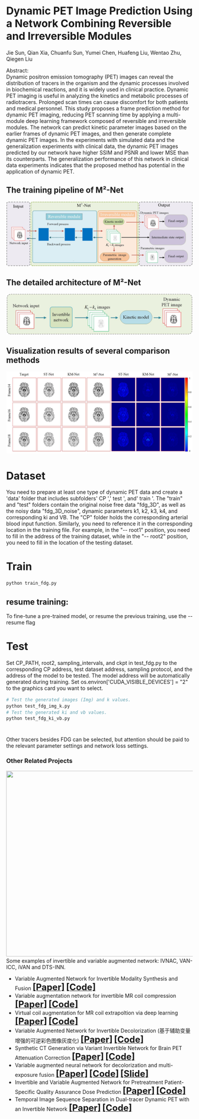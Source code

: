 

# Dynamic PET Image Prediction Using a Network Combining Reversible and Irreversible Modules    
Jie Sun, Qian Xia, Chuanfu Sun, Yumei Chen, Huafeng Liu, Wentao Zhu, Qiegen Liu   

Abstract:      
Dynamic positron emission tomography (PET) images can reveal the distribution of tracers in the organism and the dynamic processes involved in biochemical reactions, and it is widely used in clinical practice. Dynamic PET imaging is useful in analyzing the kinetics and metabolic processes of radiotracers. Prolonged scan times can cause discomfort for both patients and medical personnel. This study proposes a frame prediction method for dynamic PET imaging, reducing PET scanning time by applying a multi-module deep learning framework composed of reversible and irreversible modules. The network can predict kinetic parameter images based on the earlier frames of dynamic PET images, and then generate complete dynamic PET images. In the experiments with simulated data and the generalization experiments with clinical data, the dynamic PET images predicted by our network have higher SSIM and PSNR and lower MSE than its counterparts. The generalization performance of this network in clinical data experiments indicates that the proposed method has potential in the application of dynamic PET.     

## The training pipeline of M²-Net

 ![fig1](https://github.com/yqx7150/MM-Net/blob/main/fig/fig1.jpg)

## The detailed architecture of M²-Net

 ![fig2](https://github.com/yqx7150/MM-Net/blob/main/fig/fig2.jpg)

## Visualization results of several comparison methods

 ![fig5](https://github.com/yqx7150/MM-Net/blob/main/fig/fig5.jpg)


# Dataset

You need to prepare at least one type of dynamic PET data and create a 'data' folder that includes subfolders' CP ',' test ', and' train '. The "train" and "test" folders contain the original noise free data "fdg_3D", as well as the noisy data "fdg_3D_noise", dynamic parameters k1, k2, k3, k4, and corresponding ki and VB. The "CP" folder holds the corresponding arterial blood input function. Similarly, you need to reference it in the corresponding location in the training file. For example, in the "-- root1" position, you need to fill in the address of the training dataset, while in the "-- root2" position, you need to fill in the location of the testing dataset.

#  Train

```python
python train_fdg.py 
```

##  resume training:

To fine-tune a pre-trained model, or resume the previous training, use the --resume flag

# Test

Set CP_PATH, root2, sampling_intervals, and ckpt in test_fdg.py to the corresponding CP address, test dataset address, sampling protocol, and the address of the model to be tested. The model address will be automatically generated during training.
Set os.environ['CUDA_VISIBLE_DEVICES'] = "2" to the graphics card you want to select.

```python
# Test the generated images (Img) and k values.
python test_fdg_img_k.py 
# Test the generated ki and vb values.
python test_fdg_ki_vb.py 
```

# 
Other tracers besides FDG can be selected, but attention should be paid to the relevant parameter settings and network loss settings.

### Other Related Projects
<div align="center"><img src="https://github.com/yqx7150/PET_AC_sCT/blob/main/samples/algorithm-overview.png" width = "800" height = "500"> </div>
 Some examples of invertible and variable augmented network: IVNAC, VAN-ICC, iVAN and DTS-INN.          
           
     
  * Variable Augmented Network for Invertible Modality Synthesis and Fusion  [<font size=5>**[Paper]**</font>](https://ieeexplore.ieee.org/abstract/document/10070774)   [<font size=5>**[Code]**</font>](https://github.com/yqx7150/iVAN)    
 * Variable augmentation network for invertible MR coil compression  [<font size=5>**[Paper]**</font>](https://www.sciencedirect.com/science/article/abs/pii/S0730725X24000225)   [<font size=5>**[Code]**</font>](https://github.com/yqx7150/VAN-ICC)         
 * Virtual coil augmentation for MR coil extrapoltion via deep learning  [<font size=5>**[Paper]**</font>](https://www.sciencedirect.com/science/article/abs/pii/S0730725X22001722)   [<font size=5>**[Code]**</font>](https://github.com/yqx7150/VCA)    
  * Variable Augmented Network for Invertible Decolorization (基于辅助变量增强的可逆彩色图像灰度化)  [<font size=5>**[Paper]**</font>](https://jeit.ac.cn/cn/article/doi/10.11999/JEIT221205?viewType=HTML)   [<font size=5>**[Code]**</font>](https://github.com/yqx7150/VA-IDN)        
  * Synthetic CT Generation via Variant Invertible Network for Brain PET Attenuation Correction  [<font size=5>**[Paper]**</font>](https://ieeexplore.ieee.org/document/10666843)   [<font size=5>**[Code]**</font>](https://github.com/yqx7150/PET_AC_sCT)        
  * Variable augmented neural network for decolorization and multi-exposure fusion [<font size=5>**[Paper]**</font>](https://www.sciencedirect.com/science/article/abs/pii/S1566253517305298)   [<font size=5>**[Code]**</font>](https://github.com/yqx7150/DecolorNet_FusionNet_code)   [<font size=5>**[Slide]**</font>](https://github.com/yqx7150/EDAEPRec/tree/master/Slide)      
  * Invertible and Variable Augmented Network for Pretreatment Patient-Specific Quality Assurance Dose Prediction [<font size=5>**[Paper]**</font>](https://link.springer.com/article/10.1007/s10278-023-00930-w)   [<font size=5>**[Code]**</font>](https://github.com/yqx7150/IVPSQA/)
  * Temporal Image Sequence Separation in Dual-tracer Dynamic PET with an Invertible Network [<font size=5>**[Paper]**</font>](https://ieeexplore.ieee.org/document/10542421)   [<font size=5>**[Code]**</font>](https://github.com/yqx7150/DTS-INN/)
